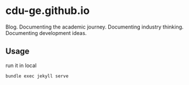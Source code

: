 # cdu-ge.github.io

Blog. Documenting the academic journey. Documenting industry thinking. Documenting development ideas.

## Usage

run it in local

```shell
bundle exec jekyll serve
```
